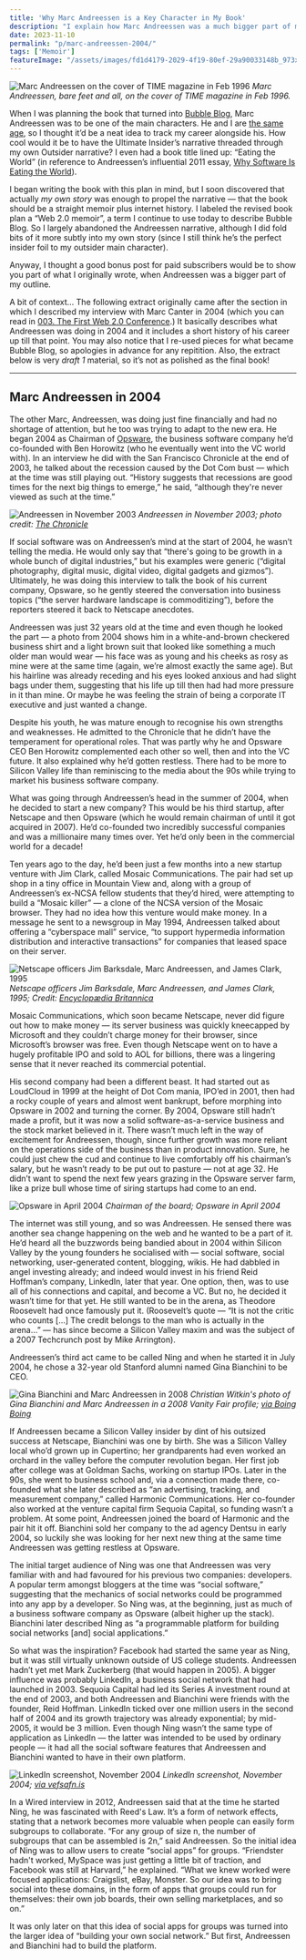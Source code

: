 ```yaml
---
title: 'Why Marc Andreessen is a Key Character in My Book'
description: "I explain how Marc Andreessen was a much bigger part of my original outline, and show you an 'outtake' I wrote about his 2004 activities."
date: 2023-11-10
permalink: "p/marc-andreessen-2004/"
tags: ['Memoir']
featureImage: "/assets/images/fd1d4179-2029-4f19-80ef-29a90033148b_973x1280.jpg"
---
```

![Marc Andreessen on the cover of TIME magazine in Feb 1996](/assets/images/fd1d4179-2029-4f19-80ef-29a90033148b_973x1280.jpg "Marc Andreessen on the cover of TIME magazine in Feb 1996")
*Marc Andreessen, bare feet and all, on the cover of TIME magazine in Feb 1996.*

When I was planning the book that turned into [Bubble Blog](/p/bubble-blog-web20-memoir), Marc Andreessen was to be one of the main characters. He and I are [the same age](/p/introduction-to-bubble-blog-book), so I thought it’d be a neat idea to track my career alongside his. How cool would it be to have the Ultimate Insider’s narrative threaded through my own Outsider narrative? I even had a book title lined up: “Eating the World” (in reference to Andreessen’s influential 2011 essay, [Why Software Is Eating the World](https://a16z.com/why-software-is-eating-the-world/)).

I began writing the book with this plan in mind, but I soon discovered that actually _my own story_ was enough to propel the narrative — that the book should be a straight memoir plus internet history. I labeled the revised book plan a “Web 2.0 memoir”, a term I continue to use today to describe Bubble Blog. So I largely abandoned the Andreessen narrative, although I did fold bits of it more subtly into my own story (since I still think he’s the perfect insider foil to my outsider main character).

Anyway, I thought a good bonus post for paid subscribers would be to show you part of what I originally wrote, when Andreessen was a bigger part of my outline.

A bit of context… The following extract originally came after the section in which I described my interview with Marc Canter in 2004 (which you can read in [003\. The First Web 2.0 Conference](/p/the-first-web-20-conference-2004).) It basically describes what Andreessen was doing in 2004 and it includes a short history of his career up till that point. You may also notice that I re-used pieces for what became Bubble Blog, so apologies in advance for any repitition. Also, the extract below is very _draft 1_ material, so it’s not as polished as the final book!

* * *

Marc Andreessen in 2004
-----------------------

The other Marc, Andreessen, was doing just fine financially and had no shortage of attention, but he too was trying to adapt to the new era. He began 2004 as Chairman of [Opsware](https://web.archive.org/web/20040131024546/http://www.opsware.com/), the business software company he’d co-founded with Ben Horowitz (who he eventually went into the VC world with). In an interview he did with the San Francisco Chronicle at the end of 2003, he talked about the recession caused by the Dot Com bust — which at the time was still playing out. “History suggests that recessions are good times for the next big things to emerge,” he said, “although they're never viewed as such at the time.”

![Andreessen in November 2003](/assets/images/1906cfc0-9876-4912-88cb-52981beeefd0_960x630.jpg "Andreessen in November 2003")
*Andreessen in November 2003; photo credit: [The Chronicle](https://www.sfgate.com/business/ontherecord/article/OPSWARE-INC-On-the-record-Marc-Andreessen-2525822.php)*

If social software was on Andreessen’s mind at the start of 2004, he wasn’t telling the media. He would only say that “there's going to be growth in a whole bunch of digital industries,” but his examples were generic (“digital photography, digital music, digital video, digital gadgets and gizmos”). Ultimately, he was doing this interview to talk the book of his current company, Opsware, so he gently steered the conversation into business topics (“the server hardware landscape is commoditizing”), before the reporters steered it back to Netscape anecdotes.

Andreessen was just 32 years old at the time and even though he looked the part — a photo from 2004 shows him in a white-and-brown checkered business shirt and a light brown suit that looked like something a much older man would wear — his face was as young and his cheeks as rosy as mine were at the same time (again, we’re almost exactly the same age). But his hairline was already receding and his eyes looked anxious and had slight bags under them, suggesting that his life up till then had had more pressure in it than mine. Or maybe he was feeling the strain of being a corporate IT executive and just wanted a change.

Despite his youth, he was mature enough to recognise his own strengths and weaknesses. He admitted to the Chronicle that he didn’t have the temperament for operational roles. That was partly why he and Opsware CEO Ben Horowitz complemented each other so well, then and into the VC future. It also explained why he’d gotten restless. There had to be more to Silicon Valley life than reminiscing to the media about the 90s while trying to market his business software company.

What was going through Andreessen’s head in the summer of 2004, when he decided to start a new company? This would be his third startup, after Netscape and then Opsware (which he would remain chairman of until it got acquired in 2007). He’d co-founded two incredibly successful companies and was a millionaire many times over. Yet he’d only been in the commercial world for a decade!

Ten years ago to the day, he’d been just a few months into a new startup venture with Jim Clark, called Mosaic Communications. The pair had set up shop in a tiny office in Mountain View and, along with a group of Andreessen’s ex-NCSA fellow students that they’d hired, were attempting to build a “Mosaic killer” — a clone of the NCSA version of the Mosaic browser. They had no idea how this venture would make money. In a message he sent to a newsgroup in May 1994, Andreessen talked about offering a “cyberspace mall” service, “to support hypermedia information distribution and interactive transactions” for companies that leased space on their server.

![Netscape officers Jim Barksdale, Marc Andreessen, and James Clark, 1995](/assets/images/cffc7ba2-86c3-4b15-ab78-df0b8502877e_442x300.jpg "Netscape officers Jim Barksdale, Marc Andreessen, and James Clark, 1995")
*Netscape officers Jim Barksdale, Marc Andreessen, and James Clark, 1995; Credit: [Encyclopædia Britannica](https://www.britannica.com/topic/Netscape-Communications-Corp)*

Mosaic Communications, which soon became Netscape, never did figure out how to make money — its server business was quickly kneecapped by Microsoft and they couldn’t charge money for their browser, since Microsoft’s browser was free. Even though Netscape went on to have a hugely profitable IPO and sold to AOL for billions, there was a lingering sense that it never reached its commercial potential.

His second company had been a different beast. It had started out as LoudCloud in 1999 at the height of Dot Com mania, IPO’ed in 2001, then had a rocky couple of years and almost went bankrupt, before morphing into Opsware in 2002 and turning the corner. By 2004, Opsware still hadn’t made a profit, but it was now a solid software-as-a-service business and the stock market believed in it. There wasn’t much left in the way of excitement for Andreessen, though, since further growth was more reliant on the operations side of the business than in product innovation. Sure, he could just chew the cud and continue to live comfortably off his chairman’s salary, but he wasn’t ready to be put out to pasture — not at age 32. He didn’t want to spend the next few years grazing in the Opsware server farm, like a prize bull whose time of siring startups had come to an end.

![Opsware in April 2004](/assets/images/8d7992e7-0c53-4d7a-8786-549bc7906a50_1592x714.jpg "Opsware in April 2004")
*Chairman of the board; Opsware in April 2004*

The internet was still young, and so was Andreessen. He sensed there was another sea change happening on the web and he wanted to be a part of it. He’d heard all the buzzwords being bandied about in 2004 within Silicon Valley by the young founders he socialised with — social software, social networking, user-generated content, blogging, wikis. He had dabbled in angel investing already; and indeed would invest in his friend Reid Hoffman’s company, LinkedIn, later that year. One option, then, was to use all of his connections and capital, and become a VC. But no, he decided it wasn’t time for that yet. He still wanted to be in the arena, as Theodore Roosevelt had once famously put it. (Roosevelt’s quote — “It is not the critic who counts \[…\] The credit belongs to the man who is actually in the arena…” — has since become a Silicon Valley maxim and was the subject of a 2007 Techcrunch post by Mike Arrington). 

Andreessen’s third act came to be called Ning and when he started it in July 2004, he chose a 32-year old Stanford alumni named Gina Bianchini to be CEO.

![Gina Bianchini and Marc Andreessen in 2008](/assets/images/ba719df1-9ac5-49bb-995b-fff22ae5b43b_460x586.jpg "Gina Bianchini and Marc Andreessen in 2008")
*Christian Witkin's photo of Gina Bianchini and Marc Andreessen in a 2008 Vanity Fair profile; [via Boing Boing](https://boingboing.net/2008/06/04/evil-genius-photo-of.html)*

If Andreessen became a Silicon Valley insider by dint of his outsized success at Netscape, Bianchini was one by birth. She was a Silicon Valley local who’d grown up in Cupertino; her grandparents had even worked an orchard in the valley before the computer revolution began. Her first job after college was at Goldman Sachs, working on startup IPOs. Later in the 90s, she went to business school and, via a connection made there, co-founded what she later described as “an advertising, tracking, and measurement company,” called Harmonic Communications. Her co-founder also worked at the venture capital firm Sequoia Capital, so funding wasn’t a problem. At some point, Andreessen joined the board of Harmonic and the pair hit it off. Bianchini sold her company to the ad agency Dentsu in early 2004, so luckily she was looking for her next new thing at the same time Andreessen was getting restless at Opsware. 

The initial target audience of Ning was one that Andreessen was very familiar with and had favoured for his previous two companies: developers. A popular term amongst bloggers at the time was “social software,” suggesting that the mechanics of social networks could be programmed into any app by a developer. So Ning was, at the beginning, just as much of a business software company as Opsware (albeit higher up the stack). Bianchini later described Ning as “a programmable platform for building social networks \[and\] social applications.”  

So what was the inspiration? Facebook had started the same year as Ning, but it was still virtually unknown outside of US college students. Andreessen hadn’t yet met Mark Zuckerberg (that would happen in 2005). A bigger influence was probably LinkedIn, a business social network that had launched in 2003. Sequoia Capital had led its Series A investment round at the end of 2003, and both Andreessen and Bianchini were friends with the founder, Reid Hoffman. LinkedIn ticked over one million users in the second half of 2004 and its growth trajectory was already exponential; by mid-2005, it would be 3 million. Even though Ning wasn’t the same type of application as LinkedIn — the latter was intended to be used by ordinary people — it had all the social software features that Andreessen and Bianchini wanted to have in their own platform.

![LinkedIn screenshot, November 2004](/assets/images/aa68b854-ed21-4ce1-beb9-1987ac722d9f_1568x1648.jpg "LinkedIn screenshot, November 2004")
*LinkedIn screenshot, November 2004; [via vefsafn.is](https://vefsafn.is/is/20041102131846/https:/www.linkedin.com/)*

In a Wired interview in 2012, Andreessen said that at the time he started Ning, he was fascinated with Reed's Law. It’s a form of network effects, stating that a network becomes more valuable when people can easily form subgroups to collaborate. “For any group of size n, the number of subgroups that can be assembled is 2n,” said Andreessen. So the initial idea of Ning was to allow users to create “social apps” for groups. “Friendster hadn't worked, MySpace was just getting a little bit of traction, and Facebook was still at Harvard,” he explained. “What we knew worked were focused applications: Craigslist, eBay, Monster. So our idea was to bring social into these domains, in the form of apps that groups could run for themselves: their own job boards, their own selling marketplaces, and so on.” 

It was only later on that this idea of social apps for groups was turned into the larger idea of “building your own social network.” But first, Andreessen and Bianchini had to build the platform.